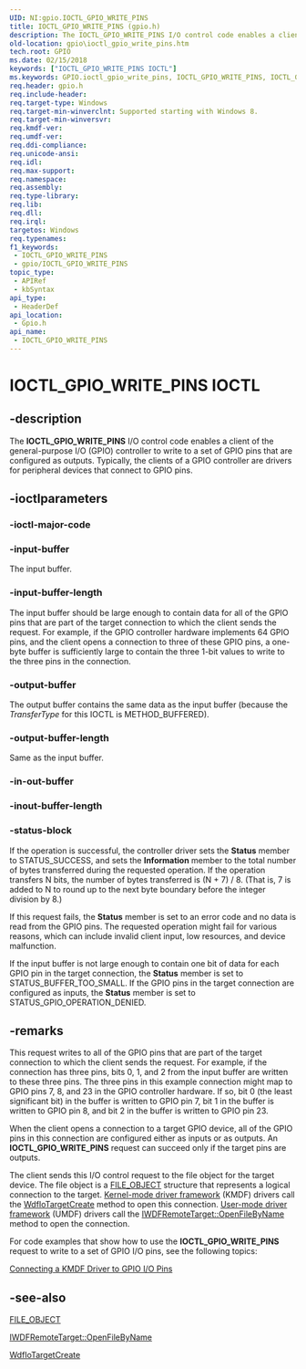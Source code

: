 ```yaml
---
UID: NI:gpio.IOCTL_GPIO_WRITE_PINS
title: IOCTL_GPIO_WRITE_PINS (gpio.h)
description: The IOCTL_GPIO_WRITE_PINS I/O control code enables a client of the general-purpose I/O (GPIO) controller to write to a set of GPIO pins that are configured as outputs.
old-location: gpio\ioctl_gpio_write_pins.htm
tech.root: GPIO
ms.date: 02/15/2018
keywords: ["IOCTL_GPIO_WRITE_PINS IOCTL"]
ms.keywords: GPIO.ioctl_gpio_write_pins, IOCTL_GPIO_WRITE_PINS, IOCTL_GPIO_WRITE_PINS control, IOCTL_GPIO_WRITE_PINS control code [Parallel Ports], gpio/IOCTL_GPIO_WRITE_PINS
req.header: gpio.h
req.include-header: 
req.target-type: Windows
req.target-min-winverclnt: Supported starting with Windows 8.
req.target-min-winversvr: 
req.kmdf-ver: 
req.umdf-ver: 
req.ddi-compliance: 
req.unicode-ansi: 
req.idl: 
req.max-support: 
req.namespace: 
req.assembly: 
req.type-library: 
req.lib: 
req.dll: 
req.irql: 
targetos: Windows
req.typenames: 
f1_keywords:
 - IOCTL_GPIO_WRITE_PINS
 - gpio/IOCTL_GPIO_WRITE_PINS
topic_type:
 - APIRef
 - kbSyntax
api_type:
 - HeaderDef
api_location:
 - Gpio.h
api_name:
 - IOCTL_GPIO_WRITE_PINS
---
```


# IOCTL_GPIO_WRITE_PINS IOCTL


## -description

The <b>IOCTL_GPIO_WRITE_PINS</b> I/O control code enables a client of the general-purpose I/O (GPIO) controller to write to a set of GPIO pins that are configured as outputs. Typically, the clients of a GPIO controller are drivers for peripheral devices that connect to GPIO pins.

## -ioctlparameters

### -ioctl-major-code

### -input-buffer

The input buffer.

### -input-buffer-length

The input buffer should be large enough to contain data for all of the GPIO pins that are part of the target connection to which the client sends the request. For example, if the GPIO controller hardware implements 64 GPIO pins, and the client opens a connection to three of these GPIO pins, a one-byte buffer is sufficiently large to contain the three 1-bit values to write to the three pins in the connection.

### -output-buffer

The output buffer contains the same data as the input buffer (because the <i>TransferType</i> for this IOCTL is METHOD_BUFFERED).

### -output-buffer-length

Same as the input buffer.

### -in-out-buffer

### -inout-buffer-length

### -status-block

If the operation is successful, the controller driver sets the <b>Status</b> member to STATUS_SUCCESS, and sets the <b>Information</b> member to the total number of bytes transferred during the requested operation. If the operation transfers N bits, the number of bytes transferred is (N + 7) / 8. (That is, 7 is added to N to round up to the next byte boundary before the integer division by 8.)

If this request fails, the <b>Status</b> member is set to an error code and no data is read from the GPIO pins. The requested operation might fail for various reasons, which can include invalid client input, low resources, and device malfunction.

If the input buffer is not large enough to contain one bit of data for each GPIO pin in the target connection, the <b>Status</b> member is set to STATUS_BUFFER_TOO_SMALL. If the GPIO pins in the target connection are configured as inputs, the <b>Status</b> member is set to STATUS_GPIO_OPERATION_DENIED.

## -remarks

This request writes to all of the GPIO pins that are part of the target connection to which the client sends the request. For example, if the connection has three pins, bits 0, 1, and 2 from the input buffer are written to these three pins. The three pins in this example connection might map to GPIO pins 7, 8, and 23 in the GPIO controller hardware. If so, bit 0 (the least significant bit) in the buffer is written to GPIO pin 7, bit 1 in the buffer is written to GPIO pin 8, and bit 2 in the buffer is written to GPIO pin 23.

When the client opens a connection to a target GPIO device, all of the GPIO pins in this connection are configured either as inputs or as outputs. An <b>IOCTL_GPIO_WRITE_PINS</b> request can succeed only if the target pins are outputs.

The client sends this I/O control request to the file object for the target device. The file object is a <a href="/windows-hardware/drivers/ddi/wdm/ns-wdm-_file_object">FILE_OBJECT</a> structure that represents a logical connection to the target. <a href="/previous-versions/windows/hardware/download/dn550976(v=vs.85)">Kernel-mode driver framework</a> (KMDF) drivers call the <a href="/windows-hardware/drivers/ddi/wdfiotarget/nf-wdfiotarget-wdfiotargetcreate">WdfIoTargetCreate</a> method to open this connection. <a href="/windows-hardware/drivers/wdf/overview-of-the-umdf">User-mode driver framework</a> (UMDF) drivers call the <a href="/windows-hardware/drivers/ddi/wudfddi/nf-wudfddi-iwdfremotetarget-openfilebyname">IWDFRemoteTarget::OpenFileByName</a> method to open the connection.

For code examples that show how to use the <b>IOCTL_GPIO_WRITE_PINS</b> request to write to a set of GPIO I/O pins, see the following topics:

<a href="/windows-hardware/drivers/gpio/connecting-a-kmdf-driver-to-gpio-i-o-pins">Connecting a KMDF Driver to GPIO I/O Pins</a>

## -see-also

<a href="/windows-hardware/drivers/ddi/wdm/ns-wdm-_file_object">FILE_OBJECT</a>



<a href="/windows-hardware/drivers/ddi/wudfddi/nf-wudfddi-iwdfremotetarget-openfilebyname">IWDFRemoteTarget::OpenFileByName</a>



<a href="/windows-hardware/drivers/ddi/wdfiotarget/nf-wdfiotarget-wdfiotargetcreate">WdfIoTargetCreate</a>
